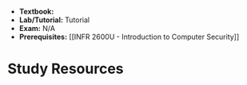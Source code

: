 - **Textbook:** 
- **Lab/Tutorial:** Tutorial
- **Exam:** N/A
- **Prerequisites:** [[INFR 2600U - Introduction to Computer Security]]

# Study Resources